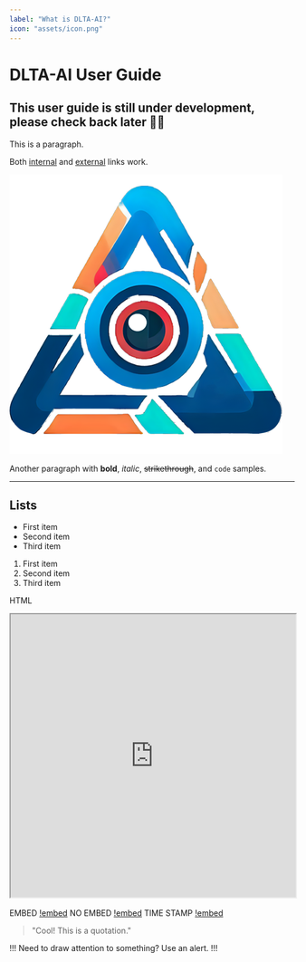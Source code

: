 ```yaml
---
label: "What is DLTA-AI?"
icon: "assets/icon.png"
---
```


# DLTA-AI User Guide
## This user guide is still under development, please check back later 🚧🚧

This is a paragraph.

Both [internal](README.md) and [external](https://example.com) links work.

![Your logo](https://github.com/0ssamaak0/DLTA-AI/raw/master/assets/icon.png?raw=true)

Another paragraph with **bold**, _italic_, ~~strikethrough~~, and `code` samples.

---

## Lists

- First item
- Second item
- Third item

1. First item
2. Second item
3. Third item

HTML
<!-- add HTML syntax -->
<p align = "center">
<iframe width="100%" height="500"
src="https://www.youtube.com/embed/C0DPdy98e4c" allowfullscreen=True>
</iframe>
</p>

EMBED
[!embed](https://www.youtube.com/embed/C0DPdy98e4c)
NO EMBED
[!embed](https://www.youtube.com/watch?v=C0DPdy98e4c)
TIME STAMP
[!embed](https://youtu.be/C0DPdy98e4c?t=10)

> "Cool! This is a quotation."

!!!
Need to draw attention to something? Use an alert.
!!!